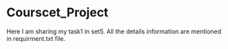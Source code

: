 # Courscet_Project
Here I am sharing my task1 in set5.
All the details information are mentioned in requirment.txt file.
